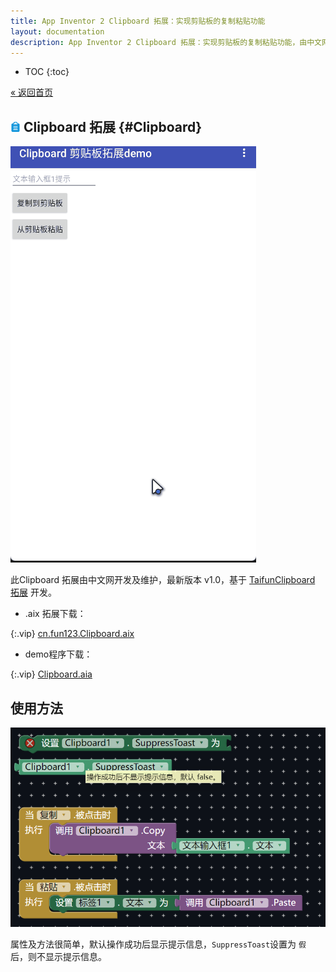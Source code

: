 ```yaml
---
title: App Inventor 2 Clipboard 拓展：实现剪贴板的复制粘贴功能
layout: documentation
description: App Inventor 2 Clipboard 拓展：实现剪贴板的复制粘贴功能，由中文网开发及维护。
---
```


* TOC
{:toc}

[&laquo; 返回首页](index.html)

## ![logo](icons/clipboard.png) Clipboard 拓展  {#Clipboard}

![demo截图](Clipboard/剪贴板效果.gif)

此Clipboard 拓展由中文网开发及维护，最新版本 v1.0，基于 [TaifunClipboard 拓展](https://www.puravidaapps.com/clipboard.php) 开发。

* .aix 拓展下载：

{:.vip}
[cn.fun123.Clipboard.aix](Clipboard/cn.fun123.Clipboard.aix)

* demo程序下载：

{:.vip}
[Clipboard.aia](Clipboard/Clipboard.aia)

## 使用方法

![代码](Clipboard/代码.png)

属性及方法很简单，默认操作成功后显示提示信息，`SuppressToast`设置为 `假` 后，则不显示提示信息。
